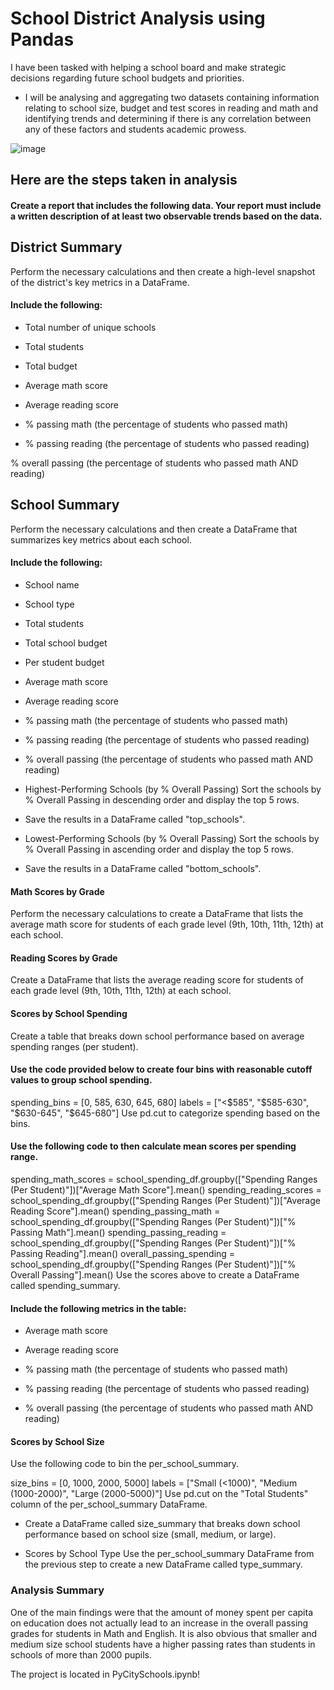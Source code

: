 # School District Analysis using Pandas

I have been tasked with helping a school board and make strategic decisions regarding future school budgets and priorities.

* I will be analysing and aggregating two datasets containing information relating to school size, budget and test scores in reading and math and identifying trends and determining if there is any correlation between any of these factors and students academic prowess.

![image](https://github.com/meehal0203/pandas-challenge/assets/146681542/b1b2f5a9-2326-4489-b8ee-1f2cf845e581)


## Here are the steps taken in analysis

#### Create a report that includes the following data. Your report must include a written description of at least two observable trends based on the data.

## District Summary
Perform the necessary calculations and then create a high-level snapshot of the district's key metrics in a DataFrame.

#### Include the following:

* Total number of unique schools

* Total students

* Total budget

* Average math score

* Average reading score

* % passing math (the percentage of students who passed math)

* % passing reading (the percentage of students who passed reading)

% overall passing (the percentage of students who passed math AND reading)

## School Summary
Perform the necessary calculations and then create a DataFrame that summarizes key metrics about each school.

#### Include the following:

* School name

* School type

* Total students

* Total school budget

* Per student budget

* Average math score

* Average reading score

* % passing math (the percentage of students who passed math)

* % passing reading (the percentage of students who passed reading)

* % overall passing (the percentage of students who passed math AND reading)

* Highest-Performing Schools (by % Overall Passing)
Sort the schools by % Overall Passing in descending order and display the top 5 rows.

* Save the results in a DataFrame called "top_schools".

* Lowest-Performing Schools (by % Overall Passing)
Sort the schools by % Overall Passing in ascending order and display the top 5 rows.

* Save the results in a DataFrame called "bottom_schools".

#### Math Scores by Grade
Perform the necessary calculations to create a DataFrame that lists the average math score for students of each grade level (9th, 10th, 11th, 12th) at each school.

#### Reading Scores by Grade
Create a DataFrame that lists the average reading score for students of each grade level (9th, 10th, 11th, 12th) at each school.

#### Scores by School Spending
Create a table that breaks down school performance based on average spending ranges (per student).

#### Use the code provided below to create four bins with reasonable cutoff values to group school spending.

spending_bins = [0, 585, 630, 645, 680]
labels = ["<$585", "$585-630", "$630-645", "$645-680"]
Use pd.cut to categorize spending based on the bins.

#### Use the following code to then calculate mean scores per spending range.

spending_math_scores = school_spending_df.groupby(["Spending Ranges (Per Student)"])["Average Math Score"].mean()
spending_reading_scores = school_spending_df.groupby(["Spending Ranges (Per Student)"])["Average Reading Score"].mean()
spending_passing_math = school_spending_df.groupby(["Spending Ranges (Per Student)"])["% Passing Math"].mean()
spending_passing_reading = school_spending_df.groupby(["Spending Ranges (Per Student)"])["% Passing Reading"].mean()
overall_passing_spending = school_spending_df.groupby(["Spending Ranges (Per Student)"])["% Overall Passing"].mean()
Use the scores above to create a DataFrame called spending_summary.

#### Include the following metrics in the table:

* Average math score

* Average reading score

* % passing math (the percentage of students who passed math)

* % passing reading (the percentage of students who passed reading)

* % overall passing (the percentage of students who passed math AND reading)

#### Scores by School Size
Use the following code to bin the per_school_summary.

size_bins = [0, 1000, 2000, 5000]
labels = ["Small (<1000)", "Medium (1000-2000)", "Large (2000-5000)"]
Use pd.cut on the "Total Students" column of the per_school_summary DataFrame.

* Create a DataFrame called size_summary that breaks down school performance based on school size (small, medium, or large).

* Scores by School Type
Use the per_school_summary DataFrame from the previous step to create a new DataFrame called type_summary.


### Analysis Summary
One of the main findings were that the amount of money spent per capita on education does not actually lead to an increase in the overall passing grades for students in Math and English. It is also obvious that smaller and medium size school students have a higher passing rates than students in schools of more than 2000 pupils.


The project is located in PyCitySchools.ipynb!  
